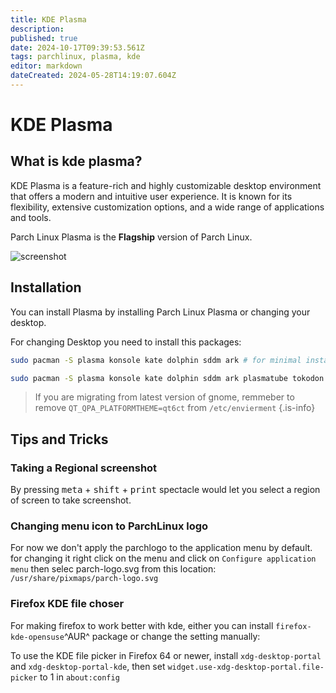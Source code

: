 ```yaml
---
title: KDE Plasma
description: 
published: true
date: 2024-10-17T09:39:53.561Z
tags: parchlinux, plasma, kde
editor: markdown
dateCreated: 2024-05-28T14:19:07.604Z
---
```


# KDE Plasma


## What is kde plasma?

KDE Plasma is a feature-rich and highly customizable desktop environment that offers a modern and intuitive user experience. It is known for its flexibility, extensive customization options, and a wide range of applications and tools.

Parch Linux Plasma is the **Flagship** version of Parch Linux.


![screenshot](https://raw.githubusercontent.com/parchlinux/parch-iso-plasma/main/image/screenshot.png)


## Installation

You can install Plasma by installing Parch Linux Plasma or changing your desktop.

For changing Desktop you need to install this packages:

```bash
sudo pacman -S plasma konsole kate dolphin sddm ark # for minimal installation

sudo pacman -S plasma konsole kate dolphin sddm ark plasmatube tokodon merkuro neochat marknote # for full ParchLinux plasma packages

```
> 
> If you are migrating from latest version of gnome, remmeber to remove `QT_QPA_PLATFORMTHEME=qt6ct` from `/etc/envierment`
{.is-info}


## Tips and Tricks

### Taking a Regional screenshot

By pressing <kbd>meta</kbd> + <kbd>shift</kbd> + <kbd>print</kbd> spectacle would let you select a region of screen to take screenshot.

### Changing menu icon to ParchLinux logo

For now we don't apply the parchlogo to the application menu by default. for changing it right click on the menu and click on `Configure application menu` then selec parch-logo.svg from this location:
`/usr/share/pixmaps/parch-logo.svg`

### Firefox KDE file choser

For making firefox to work better with kde, either you can install `firefox-kde-opensuse`^AUR^ package or change the setting manually:


To use the KDE file picker in Firefox 64 or newer, install `xdg-desktop-portal` and `xdg-desktop-portal-kde`, then set `widget.use-xdg-desktop-portal.file-picker` to 1 in `about:config`
